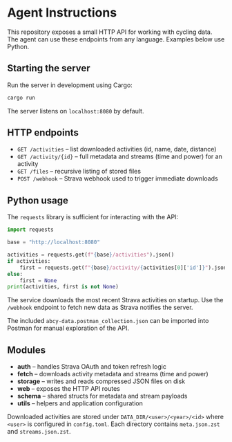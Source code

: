# Agent Instructions

This repository exposes a small HTTP API for working with cycling data. The agent can use these endpoints from any language. Examples below use Python.

## Starting the server

Run the server in development using Cargo:

```bash
cargo run
```

The server listens on `localhost:8080` by default.

## HTTP endpoints

- `GET /activities` – list downloaded activities (id, name, date, distance)
- `GET /activity/{id}` – full metadata and streams (time and power) for an activity
- `GET /files` – recursive listing of stored files
- `POST /webhook` – Strava webhook used to trigger immediate downloads

## Python usage

The `requests` library is sufficient for interacting with the API:

```python
import requests

base = "http://localhost:8080"

activities = requests.get(f"{base}/activities").json()
if activities:
    first = requests.get(f"{base}/activity/{activities[0]['id']}").json()
else:
    first = None
print(activities, first is not None)
```

The service downloads the most recent Strava activities on startup. Use the `/webhook` endpoint to fetch new data as Strava notifies the server.

The included `abcy-data.postman_collection.json` can be imported into Postman for manual exploration of the API.

## Modules

- **auth** – handles Strava OAuth and token refresh logic
- **fetch** – downloads activity metadata and streams (time and power)
- **storage** – writes and reads compressed JSON files on disk
- **web** – exposes the HTTP API routes
- **schema** – shared structs for metadata and stream payloads
- **utils** – helpers and application configuration

Downloaded activities are stored under `DATA_DIR/<user>/<year>/<id>` where
`<user>` is configured in `config.toml`. Each directory contains
`meta.json.zst` and `streams.json.zst`.
